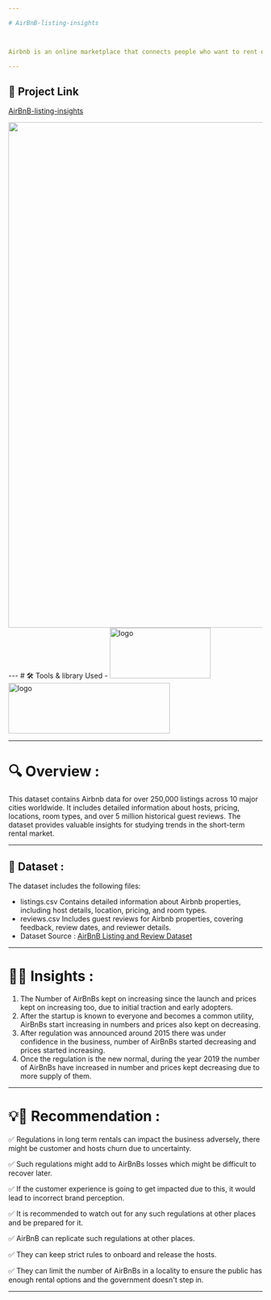 ```yaml
---

# AirBnB-listing-insights



Airbnb is an online marketplace that connects people who want to rent out their homes with travelers seeking accommodations. 

---
```

## 📌 Project Link

[AirBnB-listing-insights](https://www.kaggle.com/code/gokuljujgar/airbnb-project)




<img src="https://github.com/user-attachments/assets/5df482f0-285b-4e4e-b3c3-92e4bc9c74e3" width=1000>
---
# 🛠️ Tools & library Used -

<img src="https://github.com/user-attachments/assets/df192444-ad3c-4c65-9d62-a392dcca6715" alt="logo" width="200" height="100"/>

<img src="https://github.com/user-attachments/assets/4fb51cb2-e6da-4299-adb7-573be902fd8c" alt="logo" width="320" height="100"/>

---

# 🔍 Overview :

This dataset contains Airbnb data for over 250,000 listings across 10 major cities worldwide. It includes detailed information about hosts, pricing, locations, room types, and over 5 million historical guest reviews. The dataset provides valuable insights for studying trends in the short-term rental market.

---
## 🔹 Dataset :

The dataset includes the following files:
- listings.csv
Contains detailed information about Airbnb properties, including host details, location, pricing, and room types.
- reviews.csv
Includes guest reviews for Airbnb properties, covering feedback, review dates, and reviewer details.
- Dataset Source : [AirBnB Listing and Review Dataset](https://www.kaggle.com/datasets/mysarahmadbhat/airbnb-listings-reviews)
---
# 📌🎯 Insights :

1. The Number of AirBnBs kept on increasing since the launch and prices kept on increasing too, due to initial traction and early adopters.
2. After the startup is known to everyone and becomes a common utility, AirBnBs start increasing in numbers and prices also kept on decreasing.
3. After regulation was announced around 2015 there was under confidence in the business, number of AirBnBs started decreasing and prices started increasing.
4. Once the regulation is the new normal, during the year 2019 the number of AirBnBs have increased in number and prices kept decreasing due to more supply of them.
---
# 💡🎯 Recommendation :

✅ Regulations in long term rentals can impact the business adversely, there might be customer and hosts churn due to uncertainty.

✅ Such regulations might add to AirBnBs losses which might be difficult to recover later.

✅ If the customer experience is going to get impacted due to this, it would lead to incorrect brand perception.

✅ It is recommended to watch out for any such regulations at other places and be prepared for it.

✅ AirBnB can replicate such regulations at other places.

✅ They can keep strict rules to onboard and release the hosts.

✅ They can limit the number of AirBnBs in a locality to ensure the public has enough rental options and the government doesn't step in.

---



